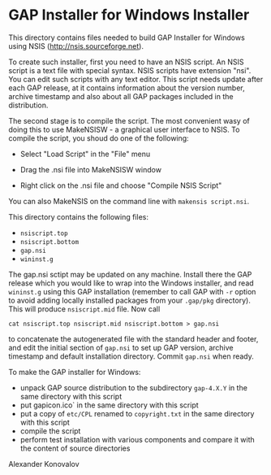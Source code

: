 # GAP Installer for Windows Installer

This directory contains files needed to build GAP Installer for Windows
using NSIS (http://nsis.sourceforge.net).


To create such installer, first you need to have an NSIS script. An NSIS 
script is a text file with special syntax. NSIS scripts have extension 
"nsi". You can edit such scripts with any text editor. This script needs
update after each GAP release, at it contains information about the version
number, archive timestamp and also about all GAP packages included in the
distribution.



The second stage is to compile the script. The most convenient wasy of doing
this to use MakeNSISW - a graphical user interface to NSIS. To compile the 
script, you shoud do one of the following:

 - Select "Load Script" in the "File" menu

 - Drag the .nsi file into MakeNSISW window

 - Right click on the .nsi file and choose "Compile NSIS Script"


You can also MakeNSIS on the command line with `makensis script.nsi`.

This directory contains the following files:
* `nsiscript.top`
* `nsiscript.bottom`
* `gap.nsi`
* `wininst.g`

The gap.nsi sctipt may be updated on any machine. Install there the GAP
release which you would like to wrap into the Windows installer, and read
`wininst.g` using this GAP installation (remember to call GAP with `-r`
option to avoid adding locally installed packages from your `.gap/pkg`
directory). This will produce `nsiscript.mid` file. Now call
```
cat nsiscript.top nsiscript.mid nsiscript.bottom > gap.nsi
```

to concatenate the autogenerated file with the standard header and footer,
and edit the initial section of `gap.nsi` to set up GAP version, archive
timestamp and default installation directory. Commit `gap.nsi` when ready.

To make the GAP installer for Windows:
* unpack GAP source distribution to the subdirectory `gap-4.X.Y` in the same
  directory with this script
* put gapicon.ico` in the same directory with this script
* put a copy of `etc/CPL` renamed to `copyright.txt` in the same directory 
  with this script
* compile the script
* perform test installation with various components and compare it 
  with the content of source directories


Alexander Konovalov
